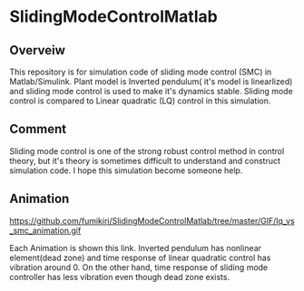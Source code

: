 # SlidingModeControlMatlab

## Overveiw
This repository is for simulation code of sliding mode control (SMC) in Matlab/Simulink.
Plant model is Inverted pendulum( it's model is linearlized) and sliding mode control is used to make it's dynamics stable.
Sliding mode control is compared to Linear quadratic (LQ) control in this simulation.

## Comment
Sliding mode control is one of the strong robust control method in control theory, but it's theory is sometimes difficult to understand and construct simulation code.
I hope this simulation become someone help.

## Animation
https://github.com/fumikiri/SlidingModeControlMatlab/tree/master/GIF/lq_vs_smc_animation.gif

Each Animation is shown this link.
Inverted pendulum has nonlinear element(dead zone) and time response of linear quadratic control has vibration around 0.
On the other hand, time response of sliding mode controller has less vibration even though dead zone exists.

